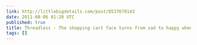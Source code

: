 ```yaml
---
link: http://littlebigdetails.com/post/8537670143
date: 2011-08-06 01:28 UTC
published: true
title: Threadless - The shopping cart face turns from sad to happy when...
tags: []
---
```



